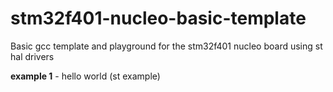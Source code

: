 stm32f401-nucleo-basic-template
=========

Basic gcc template and playground for the stm32f401 nucleo board using st hal drivers

**example 1** - hello world (st example)


